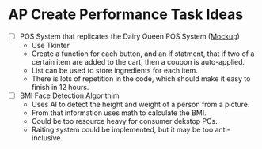 # AP Create Performance Task Ideas
- [ ] POS System that replicates the Dairy Queen POS System ([Mockup](https://github.com/willtheorangeguy/Computer-Studies-Code/blob/main/AP%20Performance%20Task/AP%20Create%20Task%20Mockup.pdf))
    - Use Tkinter
    - Create a function for each button, and an if statment, that if two of a certain item are added to the cart, then a coupon is auto-applied.
    - List can be used to store ingredients for each item.
    - There is lots of repetition in the code, which should make it easy to finish in 12 hours.
 - [ ] BMI Face Detection Algorithim
    - Uses AI to detect the height and weight of a person from a picture.
    - From that information uses math to calculate the BMI.
    - Could be too resource heavy for consumer dekstop PCs.
    - Raiting system could be implemented, but it may be too anti-inclusive.
